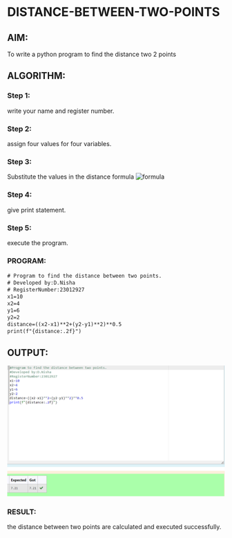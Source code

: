 # DISTANCE-BETWEEN-TWO-POINTS

## AIM:
To write a python program to find the distance two 2 points
## ALGORITHM:
### Step 1: 
write your name and register number.
### Step 2:
assign four values for four variables. 
### Step 3: 
Substitute the values in the distance formula  ![formula](/formula.JPG)
### Step 4: 
give print statement.
### Step 5: 
execute the program.
### PROGRAM:
```
# Program to find the distance between two points.
# Developed by:D.Nisha 
# RegisterNumber:23012927
x1=10
x2=4
y1=6
y2=2
distance=((x2-x1)**2+(y2-y1)**2)**0.5
print(f"{distance:.2f}")
```
## OUTPUT:
![Alt text](distance.png)

### RESULT:
the distance between two points are calculated and executed successfully.
